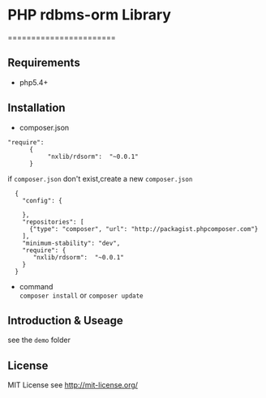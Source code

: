 # PHP rdbms-orm Library
=======================

## Requirements

- php5.4+

## Installation

  - composer.json  
  ```
  "require":
        {
             "nxlib/rdsorm":  "~0.0.1"
        }
  ```
  
  if `composer.json` don't exist,create a new `composer.json`
  ```
    {
      "config": {

      },
      "repositories": [
        {"type": "composer", "url": "http://packagist.phpcomposer.com"}
      ],
      "minimum-stability": "dev",
      "require": {
         "nxlib/rdsorm":  "~0.0.1"
      }
    }
  ```
  - command  
  ```composer install``` or ```composer update```


## Introduction & Useage
see the `demo` folder
## License
MIT License see http://mit-license.org/